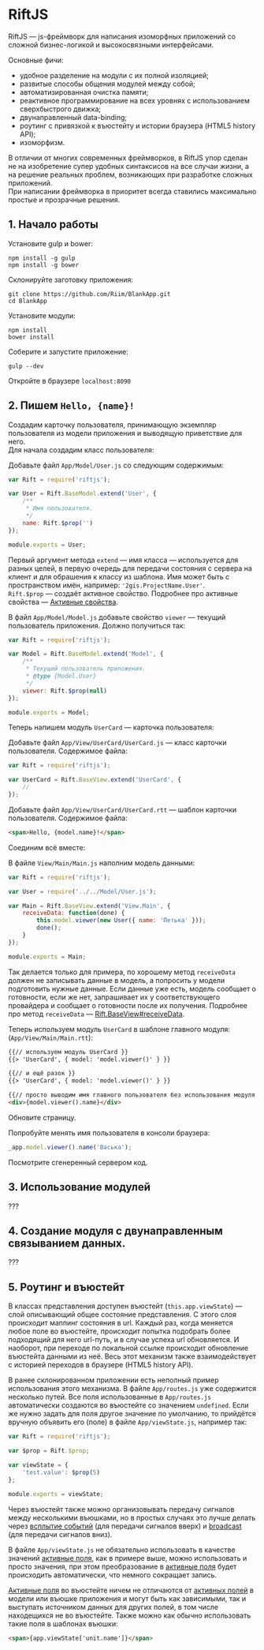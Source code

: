 # RiftJS

RiftJS — js-фреймворк для написания изоморфных приложений со сложной бизнес-логикой и высокосвязными интерфейсами.

Основные фичи:
* удобное разделение на модули с их полной изоляцией;
* развитые способы общения модулей между собой;
* автоматизированная очистка памяти;
* реактивное программирование на всех уровнях с использованием сверхбыстрого движка;
* двунаправленный data-binding;
* роутинг с привязкой к въюстейту и истории браузера (HTML5 history API);
* изоморфизм.

В отличии от многих современных фреймворков, в RiftJS упор сделан не на изобретение супер удобных синтаксисов на все случаи жизни, а на решение реальных проблем, возникающих при разработке сложных приложений.  
При написании фреймворка в приоритет всегда ставились максимально простые и прозрачные решения.

## 1. Начало работы

Установите gulp и bower:
```
npm install -g gulp
npm install -g bower
```

Склонируйте заготовку приложения:
```
git clone https://github.com/Riim/BlankApp.git
cd BlankApp
```

Установите модули:
```
npm install
bower install
```

Соберите и запустите приложение:
```
gulp --dev
```

Откройте в браузере `localhost:8090`

## 2. Пишем `Hello, {name}!`

Создадим карточку пользователя, принимающую экземпляр пользователя из модели приложения и выводящую приветствие для него.  
Для начала создадим класс пользователя:

Добавьте файл `App/Model/User.js` со следующим содержимым:
```js
var Rift = require('riftjs');

var User = Rift.BaseModel.extend('User', {
    /**
     * Имя пользователя.
     */
    name: Rift.$prop('')
});

module.exports = User;
```

Первый аргумент метода `extend` — имя класса — используется для разных целей, в первую очередь для передачи состояния с сервера на клиент и для обрашения к классу из шаблона. Имя может быть с пространством имён, например: `'2gis.ProjectName.User'`.  
`Rift.$prop` — создаёт активное свойство. Подробнее про активные свойства — [Активные свойства](???).

В файл `App/Model/Model.js` добавьте свойство `viewer` — текущий пользователь приложения. Должно получиться так:
```js
var Rift = require('riftjs');

var Model = Rift.BaseModel.extend('Model', {
    /**
     * Текущий пользователь приложения.
     * @type {Model.User}
     */
    viewer: Rift.$prop(null)
});

module.exports = Model;
```

Теперь напишем модуль `UserCard` — карточка пользователя:

Добавьте файл `App/View/UserCard/UserCard.js` — класс карточки пользователя. Содержимое файла:
```js
var Rift = require('riftjs');

var UserCard = Rift.BaseView.extend('UserCard', {
    //
});
```

Добавьте файл `App/View/UserCard/UserCard.rtt` — шаблон карточки пользователя. Содержимое файла:
```html
<span>Hello, {model.name}!</span>
```

Соединим всё вместе:

В файле `View/Main/Main.js` наполним модель данными:
```js
var Rift = require('riftjs');

var User = require('../../Model/User.js');

var Main = Rift.BaseView.extend('View.Main', {
    receiveData: function(done) {
        this.model.viewer(new User({ name: 'Петька' }));
        done();
    }
});

module.exports = Main;
```
Так делается только для примера, по хорошему метод `receiveData` должен не записывать данные в модель, а попросить у модели подготовить нужные данные. Если данные уже есть, модель сообщает о готовности, если же нет, запрашивает их у соответствующего провайдера и сообщает о готовности после их получения. Подробнее про метод `receiveData` — [Rift.BaseView#receiveData](???).

Теперь используем модуль `UserCard` в шаблоне главного модуля: (`App/View/Main/Main.rtt`):
```html
{{// используем модуль UserCard }}
{{> 'UserCard', { model: 'model.viewer()' } }}

{{// и ещё разок }}
{{> 'UserCard', { model: 'model.viewer()' } }}

{{// просто выводим имя главного пользователя без использования модуля }}
<div>{model.viewer().name}</div>
```

Обновите страницу.

Попробуйте менять имя пользователя в консоли браузера:
```js
_app.model.viewer().name('Васька');
```

Посмотрите сгенеренный сервером код.

## 3. Использование модулей

???

## 4. Создание модуля с двунаправленным связыванием данных.

???

## 5. Роутинг и въюстейт

В классах представления доступен въюстейт (`this.app.viewState`) — слой описывающий общее состояние представления. С этого слоя происходит маппинг состояния в url. Каждый раз, когда меняется любое поле во въюстейте, происходит попытка подобрать более подходящий для него url-путь, и в случае успеха url обновляется. И наоборот, при переходе по локальной ссылке происходит обновление въюстейта данными из неё. Весь этот механизм также взаимодействует с историей переходов в браузере (HTML5 history API).

В ранее склонированном приложении есть неполный пример использования этого механизма. В файле `App/routes.js` уже содержится несколько путей. Все поля использованные в `App/routes.js` автоматически создаются во въюстейте со значением `undefined`. Если же нужно задать для поля другое значение по умолчанию, то прийдётся вручную объявить его (поле) в файле `App/viewState.js`, например так:
```js
var Rift = require('riftjs');

var $prop = Rift.$prop;

var viewState = {
    'test.value': $prop(5)
};

module.exports = viewState;
```

Через въюстейт также можно организовывать передачу сигналов между несколькими въюшками, но в простых случаях это лучше делать через [всплытие событий](???) (для передачи сигналов вверх) и [broadcast](???) (для передачи сигналов вниз).

В файле `App/viewState.js` не обязательно использовать в качестве значений [активные поля](???), как в примере выше, можно использовать и просто значения, при этом преобразование в [активные поля](???) будет происходить автоматически, что немного сокращает запись.

[Активные поля](???) во въюстейте ничем не отличаются от [активных полей](???) в модели или въюшке приложения и могут быть как зависимыми, так и выступать источником данных для других полей, в том числе находещихся не во въюстейте. Также можно как обычно использовать такие поля в шаблонах въюшки:
```html
<span>{app.viewState['unit.name']}</span>
```
